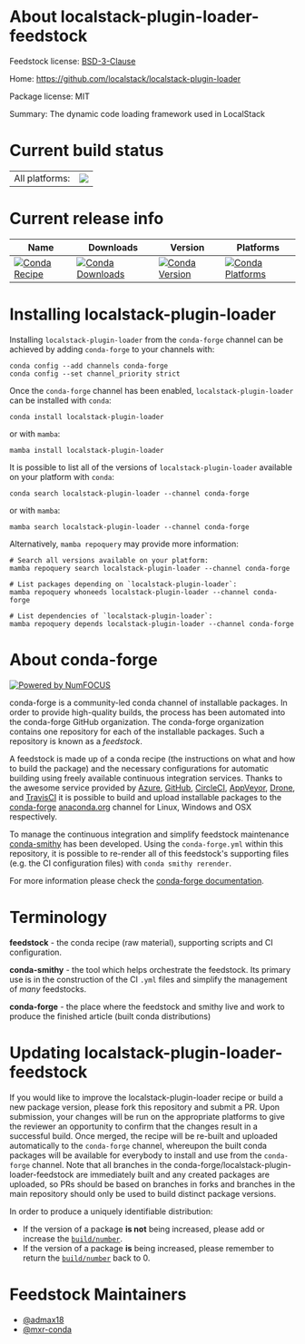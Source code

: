 About localstack-plugin-loader-feedstock
========================================

Feedstock license: [BSD-3-Clause](https://github.com/conda-forge/localstack-plugin-loader-feedstock/blob/main/LICENSE.txt)

Home: https://github.com/localstack/localstack-plugin-loader

Package license: MIT

Summary: The dynamic code loading framework used in LocalStack

Current build status
====================


<table><tr><td>All platforms:</td>
    <td>
      <a href="https://dev.azure.com/conda-forge/feedstock-builds/_build/latest?definitionId=14975&branchName=main">
        <img src="https://dev.azure.com/conda-forge/feedstock-builds/_apis/build/status/localstack-plugin-loader-feedstock?branchName=main">
      </a>
    </td>
  </tr>
</table>

Current release info
====================

| Name | Downloads | Version | Platforms |
| --- | --- | --- | --- |
| [![Conda Recipe](https://img.shields.io/badge/recipe-localstack--plugin--loader-green.svg)](https://anaconda.org/conda-forge/localstack-plugin-loader) | [![Conda Downloads](https://img.shields.io/conda/dn/conda-forge/localstack-plugin-loader.svg)](https://anaconda.org/conda-forge/localstack-plugin-loader) | [![Conda Version](https://img.shields.io/conda/vn/conda-forge/localstack-plugin-loader.svg)](https://anaconda.org/conda-forge/localstack-plugin-loader) | [![Conda Platforms](https://img.shields.io/conda/pn/conda-forge/localstack-plugin-loader.svg)](https://anaconda.org/conda-forge/localstack-plugin-loader) |

Installing localstack-plugin-loader
===================================

Installing `localstack-plugin-loader` from the `conda-forge` channel can be achieved by adding `conda-forge` to your channels with:

```
conda config --add channels conda-forge
conda config --set channel_priority strict
```

Once the `conda-forge` channel has been enabled, `localstack-plugin-loader` can be installed with `conda`:

```
conda install localstack-plugin-loader
```

or with `mamba`:

```
mamba install localstack-plugin-loader
```

It is possible to list all of the versions of `localstack-plugin-loader` available on your platform with `conda`:

```
conda search localstack-plugin-loader --channel conda-forge
```

or with `mamba`:

```
mamba search localstack-plugin-loader --channel conda-forge
```

Alternatively, `mamba repoquery` may provide more information:

```
# Search all versions available on your platform:
mamba repoquery search localstack-plugin-loader --channel conda-forge

# List packages depending on `localstack-plugin-loader`:
mamba repoquery whoneeds localstack-plugin-loader --channel conda-forge

# List dependencies of `localstack-plugin-loader`:
mamba repoquery depends localstack-plugin-loader --channel conda-forge
```


About conda-forge
=================

[![Powered by
NumFOCUS](https://img.shields.io/badge/powered%20by-NumFOCUS-orange.svg?style=flat&colorA=E1523D&colorB=007D8A)](https://numfocus.org)

conda-forge is a community-led conda channel of installable packages.
In order to provide high-quality builds, the process has been automated into the
conda-forge GitHub organization. The conda-forge organization contains one repository
for each of the installable packages. Such a repository is known as a *feedstock*.

A feedstock is made up of a conda recipe (the instructions on what and how to build
the package) and the necessary configurations for automatic building using freely
available continuous integration services. Thanks to the awesome service provided by
[Azure](https://azure.microsoft.com/en-us/services/devops/), [GitHub](https://github.com/),
[CircleCI](https://circleci.com/), [AppVeyor](https://www.appveyor.com/),
[Drone](https://cloud.drone.io/welcome), and [TravisCI](https://travis-ci.com/)
it is possible to build and upload installable packages to the
[conda-forge](https://anaconda.org/conda-forge) [anaconda.org](https://anaconda.org/)
channel for Linux, Windows and OSX respectively.

To manage the continuous integration and simplify feedstock maintenance
[conda-smithy](https://github.com/conda-forge/conda-smithy) has been developed.
Using the ``conda-forge.yml`` within this repository, it is possible to re-render all of
this feedstock's supporting files (e.g. the CI configuration files) with ``conda smithy rerender``.

For more information please check the [conda-forge documentation](https://conda-forge.org/docs/).

Terminology
===========

**feedstock** - the conda recipe (raw material), supporting scripts and CI configuration.

**conda-smithy** - the tool which helps orchestrate the feedstock.
                   Its primary use is in the construction of the CI ``.yml`` files
                   and simplify the management of *many* feedstocks.

**conda-forge** - the place where the feedstock and smithy live and work to
                  produce the finished article (built conda distributions)


Updating localstack-plugin-loader-feedstock
===========================================

If you would like to improve the localstack-plugin-loader recipe or build a new
package version, please fork this repository and submit a PR. Upon submission,
your changes will be run on the appropriate platforms to give the reviewer an
opportunity to confirm that the changes result in a successful build. Once
merged, the recipe will be re-built and uploaded automatically to the
`conda-forge` channel, whereupon the built conda packages will be available for
everybody to install and use from the `conda-forge` channel.
Note that all branches in the conda-forge/localstack-plugin-loader-feedstock are
immediately built and any created packages are uploaded, so PRs should be based
on branches in forks and branches in the main repository should only be used to
build distinct package versions.

In order to produce a uniquely identifiable distribution:
 * If the version of a package **is not** being increased, please add or increase
   the [``build/number``](https://docs.conda.io/projects/conda-build/en/latest/resources/define-metadata.html#build-number-and-string).
 * If the version of a package **is** being increased, please remember to return
   the [``build/number``](https://docs.conda.io/projects/conda-build/en/latest/resources/define-metadata.html#build-number-and-string)
   back to 0.

Feedstock Maintainers
=====================

* [@admax18](https://github.com/admax18/)
* [@mxr-conda](https://github.com/mxr-conda/)

